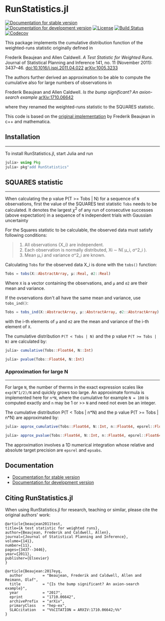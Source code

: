 # RunStatistics.jl
[![Documentation for stable version](https://img.shields.io/badge/docs-stable-blue.svg)](https://bat.github.io/RunStatistics.jl/stable)
[![Documentation for development version](https://img.shields.io/badge/docs-dev-blue.svg)](https://bat.github.io/RunStatistics.jl/dev)
[![License](http://img.shields.io/badge/license-MIT-brightgreen.svg?style=flat)](LICENSE.md)
[![Build Status](https://github.com/bat/RunStatistics.jl/workflows/CI/badge.svg?branch=main)](https://github.com/bat/RunStatistics.jl/actions?query=workflow%3ACI)
[![Codecov](https://codecov.io/gh/bat/RunStatistics.jl/branch/main/graph/badge.svg)](https://codecov.io/gh/bat/RunStatistics.jl)

This package implements the cumulative distribution function of the weighted-runs statistic originally defined in 

Frederik Beaujean and Allen Caldwell. *A Test Statistic for Weighted Runs*. Journal of Statistical Planning and Inference 141, no. 11 (November 2011): 3437–46. [doi:10.1016/j.jspi.2011.04.022](http://dx.doi.org/10.1016/j.jspi.2011.04.022) [arXiv:1005.3233](http://arxiv.org/abs/1005.3233)

The authors further derived an approximation to be able to compute the cumulative also for large numbers of observations in

Frederik Beaujean and Allen Caldwell. *Is the bump significant? An axion-search example* [arXiv:1710.06642](http://arxiv.org/abs/1710.06642)

where they renamed the weighted-runs statistic to the SQUARES statistic.

This code is based on the [original implementation](https://github.com/fredRos/runs) by Frederik Beaujean in c++ and mathematica.


## Installation
-------

To install RunStatistics.jl, start Julia and run 

```Julia
julia> using Pkg
julia> pkg"add RunStatistics"
```

## SQUARES statistic
-------

When calculating the p value P(T >= Tobs | N) for a sequence of `N` observations, first the value of the SQUARES test statistic `Tobs` needs to be calculated. It denotes the largest $\chi^2$ of any run of consecutive successes (above expectation) in a sequence of `N` independent trials with Gaussian uncertainty

For the Squares statistic to be calculable, the observed data must satisfy following conditions:

> 1. All observations {X_i} are independent. 
> 2. Each observation is normally distributed, Xi ∼ N( µ_i, σ^2_i ). 
> 3. Mean µ_i and variance σ^2_i are known.

Calculating `Tobs` for the observed data X_i is done with the `tobs()` function:

```Julia
Tobs = tobs(X::AbstractArray, μ::Real, σ2::Real)
```

Where `X` is a vector containing the observations, and `μ` and `σ2` are their mean and variance.

If the ovservations don't all have the same mean and variance, use `tobs_ind()`:

```Julia
Tobs = tobs_ind(X::AbstractArray, μ::AbstractArray, σ2::AbstractArray)
```

with the i-th elements of `μ` and `σ2` are the mean and variance of the i-th element of `X`.

The cumulative distribution `P(T < Tobs | N)` and the p value `P(T >= Tobs | N)` are calculated by:

```Julia 
julia> cumulative(Tobs::Float64, N::Int)

julia> pvalue(Tobs::Float64, N::Int)
```

### Approximation for large N
-------

For large `N`, the number of therms in the exact expression scales like `exp(N^1/2)/N` and quickly grows too large. An approximate formula is implemented here for `n*N`, where the cumulative for example `N = 100` is computed exactly and `n` may be 1 or >> `N` and need not even be an integer. 

The cumulative distribution P(T < Tobs | n\*N) and the p value P(T >= Tobs | n\*N) are approximated by:

```Julia 
julia> approx_cumulative(Tobs::Float64, N::Int, n::Float64, epsrel::Float64, epsabs::Float64)

julia> approx_pvalue(Tobs::Float64, N::Int, n::Float64, epsrel::Float64, epsabs::Float64)
```

The approximation involves a 1D numerical integration whose relative and absolute target precision are `epsrel` and `epsabs`. 
## Documentation

* [Documentation for stable version](https://bat.github.io/RunStatistics.jl/stable)
* [Documentation for development version](https://bat.github.io/RunStatistics.jl/dev)


## Citing RunStatistics.jl

When using RunStatistics.jl for research, teaching or similar, please cite the original authors' work:

```
@article{beaujean2011test,
title={A test statistic for weighted runs},
author={Beaujean, Frederik and Caldwell, Allen},
journal={Journal of Statistical Planning and Inference},
volume={141},
number={11},
pages={3437--3446},
year={2011},
publisher={Elsevier}
}

@article{Beaujean:2017eyq,
  author         = "Beaujean, Frederik and Caldwell, Allen and Reimann, Olaf",
  title          = "{Is the bump significant? An axion-search example}",
  year           = "2017",
  eprint         = "1710.06642",
  archivePrefix  = "arXiv",
  primaryClass   = "hep-ex",
  SLACcitation   = "%%CITATION = ARXIV:1710.06642;%%"
}
```
